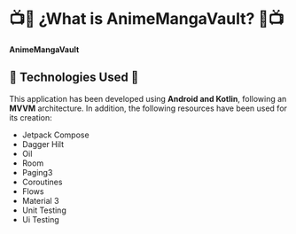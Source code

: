 # :tv::blue_book: ¿What is AnimeMangaVault? :blue_book::tv:
**AnimeMangaVault** 

## :iphone: Technologies Used  :iphone:
This application has been developed using **Android and Kotlin**, following an **MVVM** architecture. In addition, the following resources have been used for its creation:
+ Jetpack Compose
+ Dagger Hilt
+ Oil
+ Room
+ Paging3
+ Coroutines
+ Flows
+ Material 3
+ Unit Testing
+ Ui Testing
